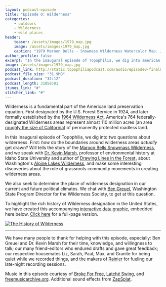```yaml
---
layout: podcast-episode
title: "Episode 0: Wilderness"
categories:
    - outdoors
    - Wilderness
    - wild places
header: 
    teaser: /assets/images/1979_map.jpg
    image: /assets/images/1979_map.jpg
    caption: "1979 Maroon Bells - Snowmass Wilderness Watercolor Map. Joy Caudill and Connie Harvey [(full size)](/assets/images/1979_map.jpg)"
author_profile: false
excerpt: "In the inaugural episode of Topophilia, we dig into american Wilderness, past and future."
image: /assets/images/1979_map.jpg
podcast_link: http://static.topophiliapodcast.com/audio/episode0-finalmix.mp3
podcast_file_size: "31.9MB"
podcast_duration: "32:12"
podcast_length: 31858581
itunes_link: "#"
stitcher_link: "#"
---
```


Wilderness is a fundamental part of the American land preservation equation. First designated by the U.S. Forest Service in 1924, and later formally established by the [1964 Wilderness Act](https://www.wilderness.net/nwps/legisact), America's 764 federally-designated Wilderness areas represent almost 110 million acres (an area [roughly the size of California](https://www.wolframalpha.com/input/?i=110+million+acres+divided+by+(size+of+california+in+acres))) of permanently protected roadless land. 

In this inaugural episode of Topophilia, we dig into two questions about wilderness. First: *how* do the boundaries around wilderness areas *actually* get drawn? Will tells the story of the [Maroon Bells Snowmass Wilderness](https://www.fs.usda.gov/recarea/whiteriver/recarea/?recid=81118), and we speak with [Dr. Kevin Marsh](http://www2.isu.edu/~marskevi/), professor of environmental history at Idaho State University and author of <a target="_blank" href="https://www.amazon.com/gp/product/0295987022/ref=as_li_tl?ie=UTF8&camp=1789&creative=9325&creativeASIN=0295987022&linkCode=as2&tag=topophilia-20&linkId=b94f4e2df32cb07387d5fa18c9178bbf">Drawing Lines in the Forest</a><img src="//ir-na.amazon-adsystem.com/e/ir?t=topophilia-20&l=am2&o=1&a=0295987022" width="1" height="1" border="0" alt="" style="border:none !important; margin:0px !important;"/>, about Washington's [Alpine Lakes Wilderness](https://www.fs.usda.gov/recarea/okawen/recarea/?recid=79432), and make some interesting discoveries about the role of grassroots community movements in creating wilderness areas. 

We also seek to determine the place of wilderness designation in our current and future political climates. We chat with [Ben Greuel](https://wilderness.org/bios/staff/ben-greuel), Washington State Program Director for the Wilderness Society, to get at this question. 

To highlight the rich history of Wilderness designation in the United States, we have created this accompanying [interactive data graphic](https://public.tableau.com/profile/tony.cannistra#!/vizhome/wildernesses-over-time/TheHistoryofWilderness), embedded here below. [Click here](https://public.tableau.com/profile/tony.cannistra#!/vizhome/wildernesses-over-time/TheHistoryofWilderness) for a full-page version.



<div class='tableauPlaceholder' id='viz1523038937925' style='position: relative'><noscript><a href='#'><img alt='The History of Wilderness ' src='https:&#47;&#47;public.tableau.com&#47;static&#47;images&#47;wi&#47;wildernesses-over-time&#47;TheHistoryofWilderness&#47;1_rss.png' style='border: none' /></a></noscript><object class='tableauViz'  style='display:none;'><param name='host_url' value='https%3A%2F%2Fpublic.tableau.com%2F' /> <param name='embed_code_version' value='3' /> <param name='site_root' value='' /><param name='name' value='wildernesses-over-time&#47;TheHistoryofWilderness' /><param name='tabs' value='no' /><param name='toolbar' value='yes' /><param name='static_image' value='https:&#47;&#47;public.tableau.com&#47;static&#47;images&#47;wi&#47;wildernesses-over-time&#47;TheHistoryofWilderness&#47;1.png' /> <param name='animate_transition' value='yes' /><param name='display_static_image' value='yes' /><param name='display_spinner' value='yes' /><param name='display_overlay' value='yes' /><param name='display_count' value='yes' /></object></div><script type='text/javascript'> var divElement = document.getElementById('viz1523038937925');                    var vizElement = divElement.getElementsByTagName('object')[0];                    if ( divElement.offsetWidth > 800 ) { vizElement.style.width='100%';vizElement.style.height=(divElement.offsetWidth*0.75)+'px';} else if ( divElement.offsetWidth > 500 ) { vizElement.style.width='100%';vizElement.style.height=(divElement.offsetWidth*0.75)+'px';} else { vizElement.style.width='100%';vizElement.style.height='670px';}                     var scriptElement = document.createElement('script');                    scriptElement.src = 'https://public.tableau.com/javascripts/api/viz_v1.js';                    vizElement.parentNode.insertBefore(scriptElement, vizElement);</script>

---

We have many people to thank for helping with this episode, especially: Ben Greuel and Dr. Kevin Marsh for their time, knowledge, and willingness to talk; our many friend-editors who endured drafts and gave great feedback; our respective housemates Liz, Sarah, Paul, Max, and Granite for being quiet while we recorded things, and the makers of [Rainier](http://rainierbeer.com) for fueling our late-night recording sessions.


Music in this episode courtesy of [Broke For Free](http://freemusicarchive.org/music/Broke_For_Free/Something_EP/Broke_For_Free_-_Something_EP_-_05_Something_Elated), [Latché Swing](http://freemusicarchive.org/music/Latch_Swing/demo_2008/Hungaria), and [freemusicarchive.org](http://freemusicarchive.org). Additional sound effects from [ZapSplat](https://www.zapsplat.com).

